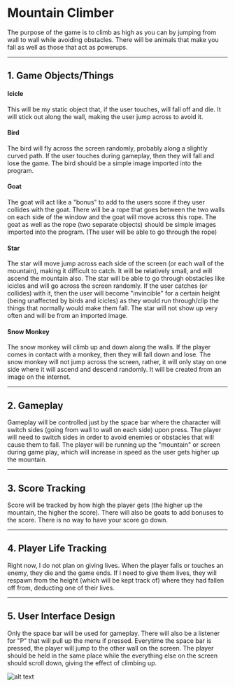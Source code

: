 # Mountain Climber
The purpose of the game is to climb as high as you can by jumping from wall to wall while
avoiding obstacles. There will be animals that make you fall as well as those that act
as powerups.

----

## 1. Game Objects/Things
#### Icicle
This will be my static object that, if the user touches, will fall off and die. It will
stick out along the wall, making the user jump across to avoid it.

#### Bird
The bird will fly across the screen randomly, probably along a slightly curved path. If
the user touches during gameplay, then they will fall and lose the game. The bird should be
a simple image imported into the program.

#### Goat
The goat will act like a "bonus" to add to the users score if they user collides with the goat.
There will be a rope that goes between the two walls on each side of the window and
the goat will move across this rope. The goat as well as the rope (two separate objects) should
be simple images imported into the program. (The user will be able to go through the rope)

#### Star
The star will move jump across each side of the screen (or each wall of the mountain),
making it difficult to catch. It will be relatively small, and will ascend the mountain also.
The star will be able to go through obstacles like icicles and will go across the screen randomly.
If the user catches (or collides) with it, then the user will become "invincible"
for a certain height (being unaffected by birds and icicles) as they would run through/clip
the things that normally would make them fall. The star will not show up very often and
will be from an imported image.

#### Snow Monkey
The snow monkey will climb up and down along the walls. If the player comes in contact with
a monkey, then they will fall down and lose. The snow monkey will not jump across the screen,
rather, it will only stay on one side where it will ascend and descend randomly. It will
be created from an image on the internet.

----

## 2. Gameplay
Gameplay will be controlled just by the space bar where the character will switch sides
(going from wall to wall on each side) upon press. The player will need to switch sides
in order to avoid enemies or obstacles that will cause them to fall. The player will be running
up the "mountain" or screen during game play, which will increase in speed as the user gets
higher up the mountain.

----

## 3. Score Tracking
Score will be tracked by how high the player gets (the higher up the mountain, the higher the score).
There will also be goats to add bonuses to the score. There is no way to have your score go down.

----

## 4. Player Life Tracking
Right now, I do not plan on giving lives. When the player falls or touches an enemy, they die and the game ends.
If I need to give them lives, they will respawn from the height (which will be kept track of) where
they had fallen off from, deducting one of their lives.

----

## 5. User Interface Design
Only the space bar will be used for gameplay. There will also be a listener for "P" that will
pull up the menu if pressed. Everytime the space bar is pressed, the player will jump to the
other wall on the screen. The player should be held in the same place while the everything
else on the screen should scroll down, giving the effect of climbing up.

![alt text](http://www-scf.usc.edu/~marcuste/UI_Sketch.png "Image Title")


